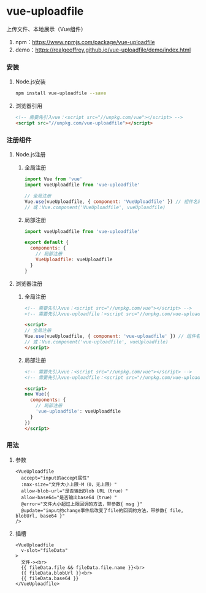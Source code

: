 # vue-uploadfile

上传文件、本地展示（Vue组件）

1. npm：<https://www.npmjs.com/package/vue-uploadfile>
2. demo：<https://realgeoffrey.github.io/vue-uploadfile/demo/index.html>

### 安装
1. Node.js安装

    ```bash
    npm install vue-uploadfile --save
    ```
2. 浏览器引用

    ```html
    <!-- 需要先引入vue：<script src="//unpkg.com/vue"></script> -->
    <script src="//unpkg.com/vue-uploadfile"></script>
    ```

### 注册组件
1. Node.js注册

    1. 全局注册

        ```javascript
        import Vue from 'vue'
        import vueUploadfile from 'vue-uploadfile'

        // 全局注册
        Vue.use(vueUploadfile, { component: 'VueUploadfile' }) // 组件名默认是：vue-uploadfile
        // 或：Vue.component('VueUploadfile', vueUploadfile)
        ```
    2. 局部注册

        ```javascript
        import vueUploadfile from 'vue-uploadfile'

        export default {
          components: {
            // 局部注册
            VueUploadfile: vueUploadfile
          }
        }
        ```
2. 浏览器注册

    1. 全局注册

        ```html
        <!-- 需要先引入vue：<script src="//unpkg.com/vue"></script> -->
        <!-- 需要先引入vue-uploadfile：<script src="//unpkg.com/vue-uploadfile"></script> -->

        <script>
        // 全局注册
        Vue.use(vueUploadfile, { component: 'vue-uploadfile' }) // 组件名默认是：vue-uploadfile
        // 或：Vue.component('vue-uploadfile', vueUploadfile)
        </script>
        ```
    2. 局部注册

        ```html
        <!-- 需要先引入vue：<script src="//unpkg.com/vue"></script> -->
        <!-- 需要先引入vue-uploadfile：<script src="//unpkg.com/vue-uploadfile"></script> -->

        <script>
        new Vue({
          components: {
            // 局部注册
            'vue-uploadfile': vueUploadfile
          }
        })
        </script>
        ```

### 用法
1. 参数

    ```vue
    <VueUploadfile
      accept="input的accept属性"
      :max-size="文件大小上限-M（0，无上限）"
      allow-blob-url="是否输出Blob URL（true）"
      allow-base64="是否输出base64（true）"
      @error="文件大小超过上限回调的方法，带参数{ msg }"
      @update="input的change事件后改变了file的回调的方法，带参数{ file, blobUrl, base64 }"
    />
    ```
2. 插槽

    ```vue
    <VueUploadfile
      v-slot="fileData"
    >
      文件-><br>
      {{ fileData.file && fileData.file.name }}<br>
      {{ fileData.blobUrl }}<br>
      {{ fileData.base64 }}
    </VueUploadfile>
    ```
